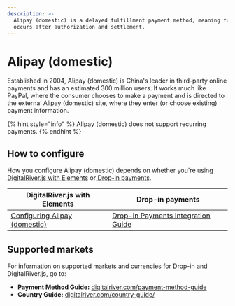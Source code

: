 ```yaml
---
description: >-
  Alipay (domestic) is a delayed fulfillment payment method, meaning fulfillment
  occurs after authorization and settlement.
---
```


# Alipay (domestic)

Established in 2004, Alipay (domestic) is China's leader in third-party online payments and has an estimated 300 million users. It works much like PayPal, where the consumer chooses to make a payment and is directed to the external Alipay (domestic) site, where they enter (or choose existing) payment information.&#x20;

{% hint style="info" %}
Alipay (domestic) does not support recurring payments.
{% endhint %}

## How to configure&#x20;

How you configure Alipay (domestic) depends on whether you're using [DigitalRiver.js with Elements](../payments-solutions/digitalriver.js/) or[ Drop-in payments](../payments-solutions/drop-in/).

| DigitalRiver.js with Elements                                                                                                                                       | Drop-in payments                                                                                 |
| ------------------------------------------------------------------------------------------------------------------------------------------------------------------- | ------------------------------------------------------------------------------------------------ |
| [Configuring Alipay](../payments-solutions/digitalriver.js/payment-methods/alipay.md)[ (domestic)](../payments-solutions/digitalriver.js/payment-methods/alipay.md) | [Drop-in Payments Integration Guide](../payments-solutions/drop-in/drop-in-integration-guide.md) |

## Supported markets

For information on supported markets and currencies for Drop-in and DigitalRiver.js, go to:&#x20;

* **Payment Method Guide:** [digitalriver.com/payment-method-guide](https://www.digitalriver.com/payment-method-guide/)
* **Country Guide:** [digitalriver.com/country-guide/](https://www.digitalriver.com/country-guide/)
